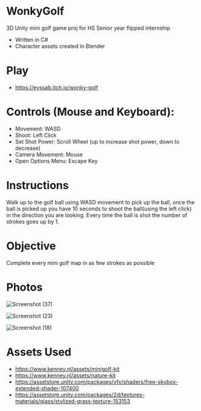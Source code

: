 # WonkyGolf
 3D Unity mini golf game proj for HS Senior year flipped internship
 - Written in C#
 - Character assets created in Blender

# Play
- https://eyssab.itch.io/wonky-golf
 
 # Controls (Mouse and Keyboard):
- Movement: WASD
- Shoot: Left Click
- Set Shot Power: Scroll Wheel (up to increase shot power, down to decrease)
- Camera Movement: Mouse
- Open Options Menu: Escape Key
 
 # Instructions
Walk up to the golf ball using WASD movement to pick up the ball, once the ball is picked up you have 10 seconds to shoot the ball(using the left click) in the direction you are looking. Every time the ball is shot the number of strokes goes up by 1.

# Objective
Complete every mini golf map in as few strokes as possible

# Photos
![Screenshot (37)](https://user-images.githubusercontent.com/12979759/119847980-69f86800-bed9-11eb-806c-42264be998d0.png)

![Screenshot (23)](https://user-images.githubusercontent.com/12979759/119718748-f18c9b00-be35-11eb-9479-40801026e5bc.png)

![Screenshot (18)](https://user-images.githubusercontent.com/12979759/119718978-3b758100-be36-11eb-9d0e-c6ea5ce971a7.png)

# Assets Used
- https://www.kenney.nl/assets/minigolf-kit
- https://www.kenney.nl/assets/nature-kit
- https://assetstore.unity.com/packages/vfx/shaders/free-skybox-extended-shader-107400
- https://assetstore.unity.com/packages/2d/textures-materials/glass/stylized-grass-texture-153153
